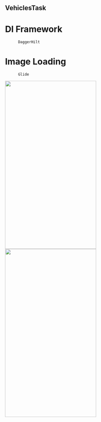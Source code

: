## VehiclesTask

# DI Framework 
          DaggerHilt
# Image Loading 
          Glide 

  <img src="https://user-images.githubusercontent.com/25991597/209531993-2e471002-f3d5-44df-9083-1d1d69fcec87.jpg"  width="300" height="550"   />
  <img src="https://user-images.githubusercontent.com/25991597/209532375-6360877f-df47-481e-8a95-6075d81d1332.jpg"  width="300" height="550"   />
   
